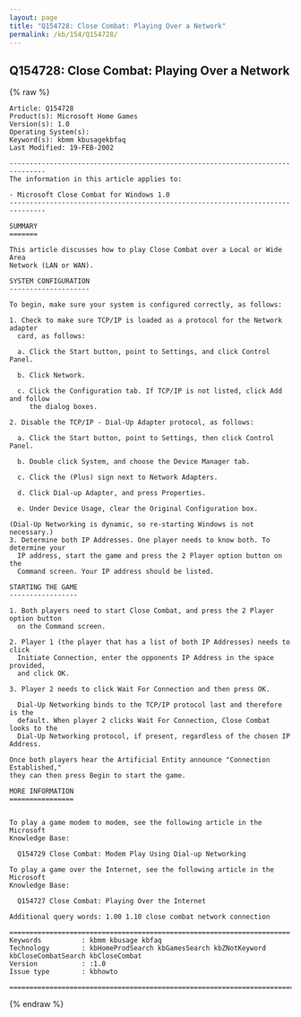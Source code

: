 ```yaml
---
layout: page
title: "Q154728: Close Combat: Playing Over a Network"
permalink: /kb/154/Q154728/
---
```


## Q154728: Close Combat: Playing Over a Network

{% raw %}

	Article: Q154728
	Product(s): Microsoft Home Games
	Version(s): 1.0
	Operating System(s): 
	Keyword(s): kbmm kbusagekbfaq
	Last Modified: 19-FEB-2002
	
	-------------------------------------------------------------------------------
	The information in this article applies to:
	
	- Microsoft Close Combat for Windows 1.0 
	-------------------------------------------------------------------------------
	
	SUMMARY
	=======
	
	This article discusses how to play Close Combat over a Local or Wide Area
	Network (LAN or WAN).
	
	SYSTEM CONFIGURATION
	--------------------
	
	To begin, make sure your system is configured correctly, as follows:
	
	1. Check to make sure TCP/IP is loaded as a protocol for the Network adapter
	  card, as follows:
	
	  a. Click the Start button, point to Settings, and click Control Panel.
	
	  b. Click Network.
	
	  c. Click the Configuration tab. If TCP/IP is not listed, click Add and follow
	     the dialog boxes.
	
	2. Disable the TCP/IP - Dial-Up Adapter protocol, as follows:
	
	  a. Click the Start button, point to Settings, then click Control Panel.
	
	  b. Double click System, and choose the Device Manager tab.
	
	  c. Click the (Plus) sign next to Network Adapters.
	
	  d. Click Dial-up Adapter, and press Properties.
	
	  e. Under Device Usage, clear the Original Configuration box.
	
	(Dial-Up Networking is dynamic, so re-starting Windows is not necessary.)
	3. Determine both IP Addresses. One player needs to know both. To determine your
	  IP address, start the game and press the 2 Player option button on the
	  Command screen. Your IP address should be listed.
	
	STARTING THE GAME
	-----------------
	
	1. Both players need to start Close Combat, and press the 2 Player option button
	  on the Command screen.
	
	2. Player 1 (the player that has a list of both IP Addresses) needs to click
	  Initiate Connection, enter the opponents IP Address in the space provided,
	  and click OK.
	
	3. Player 2 needs to click Wait For Connection and then press OK.
	
	  Dial-Up Networking binds to the TCP/IP protocol last and therefore is the
	  default. When player 2 clicks Wait For Connection, Close Combat looks to the
	  Dial-Up Networking protocol, if present, regardless of the chosen IP Address.
	
	Once both players hear the Artificial Entity announce "Connection Established,"
	they can then press Begin to start the game.
	
	MORE INFORMATION
	================
	
	
	To play a game modem to modem, see the following article in the Microsoft
	Knowledge Base:
	
	  Q154729 Close Combat: Modem Play Using Dial-up Networking
	
	To play a game over the Internet, see the following article in the Microsoft
	Knowledge Base:
	
	  Q154727 Close Combat: Playing Over the Internet
	
	Additional query words: 1.00 1.10 close combat network connection
	
	======================================================================
	Keywords          : kbmm kbusage kbfaq
	Technology        : kbHomeProdSearch kbGamesSearch kbZNotKeyword kbCloseCombatSearch kbCloseCombat
	Version           : :1.0
	Issue type        : kbhowto
	
	=============================================================================
	

{% endraw %}
